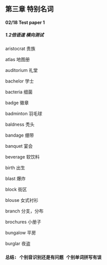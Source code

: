 ## 第三章 特别名词

#### 02/18 Test paper 1 

##### 1.2倍语速 横向测试

aristocrat 贵族

atlas 地图册

auditorium 礼堂

bachelor 学士

bacteria 细菌

badge 徽章

badminton 羽毛球

baldness 秃头

bandage 绷带

banquet 宴会

beverage 软饮料

birth 出生

blast 爆炸

block 街区

blouse 女式衬衫

branch 分支，分布

brochures 小册子

bungalow 平房

burglar 夜盗

### `总结: 个别音识别还是有问题 个别单词拼写有误`






